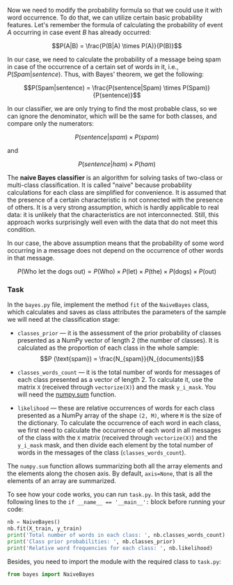 Now we need to modify the probability formula so that we could use it with word occurrence.
To do that, we can utilize certain basic probability features. Let's remember the formula
of calculating the probability of event $A$ occurring in case event $B$ has already occurred:


$$P(A|B) = \frac{P(B|A) \times P(A)}{P(B)}$$

In our case, we need to calculate the probability of a message being spam in case of the occurrence of a certain set of words in it, i.e.,
$P(Spam|sentence)$. Thus, with Bayes' theorem, we get the following:

$$P(Spam|sentence) = \frac{P(sentence|Spam) \times P(Spam)}{P(sentence)}$$

In our classifier, we are only trying to find the most probable class, so we can ignore
the denominator, which will be the same for both classes, and compare only the numerators:


$$P(sentence|spam) \times P(spam)$$

and

$$P(sentence|ham) \times P(ham)$$

The **naive Bayes classifier** is an algorithm for solving tasks of two-class or multi-class classification.
It is called "naive" because probability calculations for each class are simplified 
for convenience. It is assumed that the presence of a certain characteristic is not connected with the
presence of others. It is a very strong assumption, which is hardly applicable to
real data: it is unlikely that the characteristics are not interconnected. Still, this approach
works surprisingly well even with the data that do not meet this
condition.

In our case, the above assumption means that the probability of some word occurring in a message
does not depend on the occurrence of other words in that message.

$$P(\text{Who let the dogs out}) = P(\text{Who}) \times P(\text{let}) \times P(\text{the}) \times P(\text{dogs}) \times P(\text{out})$$


### Task

In the `bayes.py` file, implement the method `fit` of the `NaiveBayes` class,
which calculates and saves as class attributes the parameters of the sample we will need
at the classification stage:
- `classes_prior`&nbsp;— it is the assessment of the prior probability of classes presented as a NumPy vector of length 2 
(the number of classes). It is calculated as the proportion of each class in the whole sample:
  $$P (\text{spam}) = \frac{N_{spam}}{N_{documents}}$$

- `classes_words_count`&nbsp;— it is the total number of words for messages of each class
  presented as a vector of length 2. To calculate it, use the matrix `X` (received through `vectorize(X)`) 
  and the mask `y_i_mask`. You will need the [numpy.sum](https://numpy.org/doc/stable/reference/generated/numpy.sum.html) function.
- `likelihood`&nbsp;— these are relative occurrences of words for each class presented as a NumPy array
  of the shape `(2, M)`, where `M` is the size of the dictionary. To calculate the occurrence of each
  word in each class, we first need to calculate the occurrence of each word in all messages of the class
  with the `X` matrix (received through `vectorize(X)`) and the 
  `y_i_mask` mask, and then divide each element by the total number of words in the messages of the class 
  (`classes_words_count`).
  
<div class="hint">

The `numpy.sum` function allows summarizing both all the array elements and
the elements along the chosen axis. By default, `axis=None`, that is all the elements of an array are summarized.</div>

To see how your code works, you can run `task.py`.
In this task, add the following lines to the `if __name__ == '__main__':` block before running
your code:
```python
nb = NaiveBayes()
nb.fit(X_train, y_train)
print('Total number of words in each class: ', nb.classes_words_count)
print('Class prior probabilities: ', nb.classes_prior)
print('Relative word frequencies for each class: ', nb.likelihood)
```
Besides, you need to import the module with the required class to `task.py`:
```python
from bayes import NaiveBayes
```
